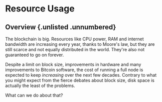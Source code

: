 # Resource Usage

## Overview {.unlisted .unnumbered}

The blockchain is big. Resources like CPU power, RAM and internet bandwidth are increasing every year, thanks to Moore's law, but they are still scarce and not equally distributed in the world. They're also not guaranteed to go on forever.

Despite a limit on block size, improvements in hardware and many improvements to Bitcoin software, the cost of running a full node is expected to keep _increasing_ over the next few decades. Contrary to what you might expect from the fierce debates about block size, disk space is actually the least of the problems.

What can we do about that?
